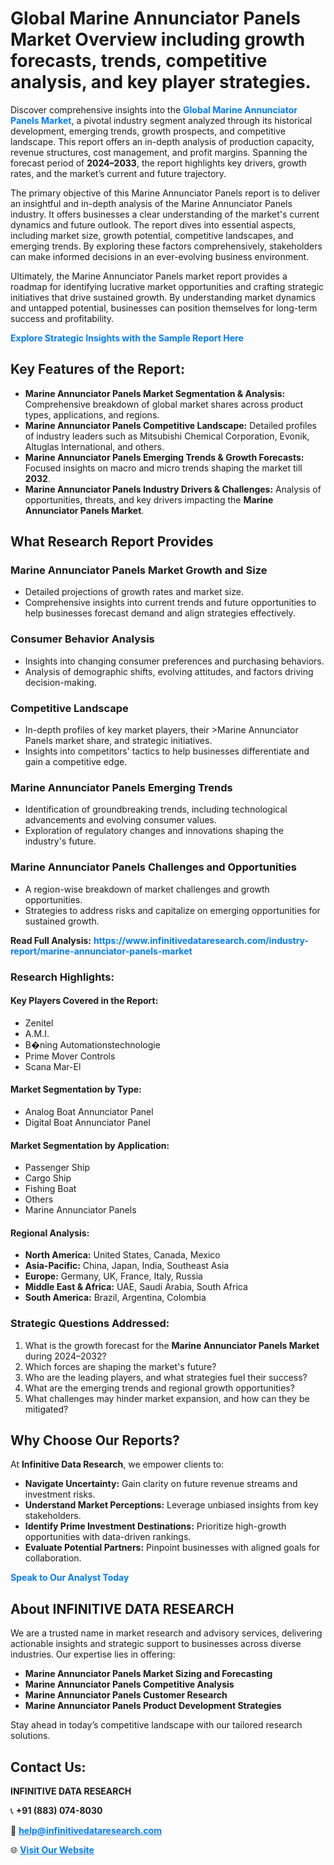 <h1>Global Marine Annunciator Panels Market Overview including growth forecasts, trends, competitive analysis, and key player strategies.</h1>
<p>
Discover comprehensive insights into the 
<a href="https://www.infinitivedataresearch.com/industry-report/marine-annunciator-panels-market" rel="dofollow" style="color: #007BFF; text-decoration: none;"><strong>Global Marine Annunciator Panels Market</strong></a>, a pivotal industry segment analyzed through its historical development, emerging trends, growth prospects, and competitive landscape. This report offers an in-depth analysis of production capacity, revenue structures, cost management, and profit margins. Spanning the forecast period of <strong>2024–2033</strong>, the report highlights key drivers, growth rates, and the market’s current and future trajectory.
</p>
<p>
The primary objective of this Marine Annunciator Panels report is to deliver an insightful and in-depth analysis of the Marine Annunciator Panels industry. It offers businesses a clear understanding of the market's current dynamics and future outlook. The report dives into essential aspects, including market size, growth potential, competitive landscapes, and emerging trends. By exploring these factors comprehensively, stakeholders can make informed decisions in an ever-evolving business environment.
</p>
<p>
Ultimately, the Marine Annunciator Panels market report provides a roadmap for identifying lucrative market opportunities and crafting strategic initiatives that drive sustained growth. By understanding market dynamics and untapped potential, businesses can position themselves for long-term success and profitability.
</p>
<p>
<a href="https://www.infinitivedataresearch.com/request-sample/reportId=104209" style="color: #007BFF; text-decoration: none;"><strong>Explore Strategic Insights with the Sample Report Here</strong></a>
</p>

<h2>Key Features of the Report:</h2>
<ul>
<li><strong>Marine Annunciator Panels Market Segmentation & Analysis:</strong> Comprehensive breakdown of global market shares across product types, applications, and regions.</li>
<li><strong>Marine Annunciator Panels Competitive Landscape:</strong> Detailed profiles of industry leaders such as Mitsubishi Chemical Corporation, Evonik, Altuglas International, and others.</li>
<li><strong>Marine Annunciator Panels Emerging Trends & Growth Forecasts:</strong> Focused insights on macro and micro trends shaping the market till <strong>2032</strong>.</li>
<li><strong>Marine Annunciator Panels Industry Drivers & Challenges:</strong> Analysis of opportunities, threats, and key drivers impacting the <strong>Marine Annunciator Panels Market</strong>.</li>
</ul>

<h2>What Research Report Provides</h2>
<h3>Marine Annunciator Panels Market Growth and Size</h3>
<ul>
<li>Detailed projections of growth rates and market size.</li>
<li>Comprehensive insights into current trends and future opportunities to help businesses forecast demand and align strategies effectively.</li>
</ul>

<h3>Consumer Behavior Analysis</h3>
<ul>
<li>Insights into changing consumer preferences and purchasing behaviors.</li>
<li>Analysis of demographic shifts, evolving attitudes, and factors driving decision-making.</li>
</ul>

<h3>Competitive Landscape</h3>
<ul>
<li>In-depth profiles of key market players, their >Marine Annunciator Panels market share, and strategic initiatives.</li>
<li>Insights into competitors' tactics to help businesses differentiate and gain a competitive edge.</li>
</ul>

<h3>Marine Annunciator Panels Emerging Trends</h3>
<ul>
<li>Identification of groundbreaking trends, including technological advancements and evolving consumer values.</li>
<li>Exploration of regulatory changes and innovations shaping the industry's future.</li>
</ul>

<h3>Marine Annunciator Panels Challenges and Opportunities</h3>
<ul>
<li>A region-wise breakdown of market challenges and growth opportunities.</li>
<li>Strategies to address risks and capitalize on emerging opportunities for sustained growth.</li>
</ul>
<p><strong>Read Full Analysis:</strong> <a href="https://www.infinitivedataresearch.com/industry-report/marine-annunciator-panels-market" rel="dofollow" style="color: #007BFF; text-decoration: none;"><strong>https://www.infinitivedataresearch.com/industry-report/marine-annunciator-panels-market</strong></a></p>
<h3>Research Highlights:</h3>
<h4>Key Players Covered in the Report:</h4>
<ul><li>Zenitel</li><li>A.M.I.</li><li>B�ning Automationstechnologie</li><li>Prime Mover Controls</li><li>Scana Mar-El</li></ul>
<h4>Market Segmentation by Type:</h4>
<ul><li>Analog Boat Annunciator Panel</li><li>Digital Boat Annunciator Panel</li></ul>
<h4>Market Segmentation by Application:</h4>
<ul><li>Passenger Ship</li><li>Cargo Ship</li><li>Fishing Boat</li><li>Others</li><li>Marine Annunciator Panels</li></ul>

<h4>Regional Analysis:</h4>
<ul>
<li><strong>North America:</strong> United States, Canada, Mexico</li>
<li><strong>Asia-Pacific:</strong> China, Japan, India, Southeast Asia</li>
<li><strong>Europe:</strong> Germany, UK, France, Italy, Russia</li>
<li><strong>Middle East & Africa:</strong> UAE, Saudi Arabia, South Africa</li>
<li><strong>South America:</strong> Brazil, Argentina, Colombia</li>
</ul>

<h3>Strategic Questions Addressed:</h3>
<ol>
<li>What is the growth forecast for the <strong>Marine Annunciator Panels Market</strong> during 2024–2032?</li>
<li>Which forces are shaping the market's future?</li>
<li>Who are the leading players, and what strategies fuel their success?</li>
<li>What are the emerging trends and regional growth opportunities?</li>
<li>What challenges may hinder market expansion, and how can they be mitigated?</li>
</ol>

<h2>Why Choose Our Reports?</h2>
<p>At <strong>Infinitive Data Research</strong>, we empower clients to:</p>
<ul>
<li><strong>Navigate Uncertainty:</strong> Gain clarity on future revenue streams and investment risks.</li>
<li><strong>Understand Market Perceptions:</strong> Leverage unbiased insights from key stakeholders.</li>
<li><strong>Identify Prime Investment Destinations:</strong> Prioritize high-growth opportunities with data-driven rankings.</li>
<li><strong>Evaluate Potential Partners:</strong> Pinpoint businesses with aligned goals for collaboration.</li>
</ul>
<p><a href="https://www.infinitivedataresearch.com/industry-report/marine-annunciator-panels-market" rel="dofollow" style="color: #007BFF; text-decoration: none;"><strong>Speak to Our Analyst Today</strong></a></p>

<h2>About INFINITIVE DATA RESEARCH</h2>
<p>We are a trusted name in market research and advisory services, delivering actionable insights and strategic support to businesses across diverse industries. Our expertise lies in offering:</p>
<ul>
<li><strong>Marine Annunciator Panels Market Sizing and Forecasting</strong></li>
<li><strong>Marine Annunciator Panels Competitive Analysis</strong></li>
<li><strong>Marine Annunciator Panels Customer Research</strong></li>
<li><strong>Marine Annunciator Panels Product Development Strategies</strong></li>
</ul>
<p>Stay ahead in today’s competitive landscape with our tailored research solutions.</p>

<h2>Contact Us:</h2>
<p><strong>INFINITIVE DATA RESEARCH</strong></p>
<p>📞 <strong>+91 (883) 074-8030</strong></p>
<p>📧 <strong><a href="mailto:help@infinitivedataresearch.com" style="color: #007BFF;">help@infinitivedataresearch.com</a></strong></p>
<p>🌐 <strong><a href="https://www.infinitivedataresearch.com" rel="dofollow" style="color: #007BFF;">Visit Our Website</a></strong></p>